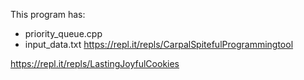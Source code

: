 This program has: 
- priority_queue.cpp
- input_data.txt
https://repl.it/repls/CarpalSpitefulProgrammingtool


 https://repl.it/repls/LastingJoyfulCookies
